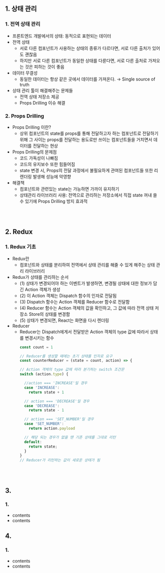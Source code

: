 ## **1. 상태 관리**
### 1. 전역 상태 관리
- 프론트엔드 개발에서의 상태: 동적으로 표현되는 데이터
- 전역 상태
  - 서로 다른 컴포넌트가 사용하는 상태의 종류가 다르다면, 서로 다른 출처가 있어도 괜찮음
  - 하지만 서로 다른 컴포넌트가 동일한 상태를 다룬다면, 서로 다른 출처로 가져오는 것은 피하는 것이 좋음
- 데이터 무결성
  - 동일한 데이터는 항상 같은 곳에서 데이터를 가져온다. → Single source of truth
- 상태 관리 툴이 해결해주는 문제들
  - 전역 상태 저장소 제공
  - Props Drilling 이슈 해결

### 2. Props Drilling
- Props Drilling 이란?
  - 상위 컴포넌트의 state를 props를 통해 전달하고자 하는 컴포넌트로 전달하기 위해 그 사이는 props를 전달하는 용도로만 쓰이는 컴포넌트들을 거치면서 데이터를 전달하는 현상
- Props Drilling의 문제점
  - 코드 가독성이 나빠짐
  - 코드의 유지보수 또한 힘들어짐
  - state 변경 시, Props의 전달 과정에서 불필요하게 관여된 컴포넌트들 또한 리렌더링 발생해 성능에 악영향
- 해결책
  - 컴포넌트와 관련있는 state는 가능하면 가까이 유지하기
  - 상태관리 라이브러리 사용: 전역으로 관리하는 저장소에서 직접 state 꺼내 쓸 수 있기에 Props Drilling 방지 효과적

<br/><br/>

## **2. Redux**
### 1. Redux 기초
- Redux란
  - 컴포넌트와 상태를 분리하여 전역에서 상태 관리를 해줄 수 있게 해주는 상태 관리 라이브러리
- Redux가 상태를 관리하는 순서
  - (1) 상태가 변경되어야 하는 이벤트가 발생하면, 변경될 상태에 대한 정보가 담긴 Action 객체가 생성
  - (2) 이 Action 객체는 Dispatch 함수의 인자로 전달됨
  - (3) Dispatch 함수는 Action 객체를 Reducer 함수로 전달함
  - (4) Reducer 함수는 Action 객체의 값을 확인하고, 그 값에 따라 전역 상태 저장소 Store의 상태를 변경함
  - (5) 상태가 변경되면, React는 화면을 다시 렌더링
- Reducer
  - Reducer는 Dispatch에게서 전달받은 Action 객체의 type 값에 따라서 상태를 변경시키는 함수
    ```javascript
    const count = 1

    // Reducer를 생성할 때에는 초기 상태를 인자로 요구
    const counterReducer = (state = count, action) => {

    // Action 객체의 type 값에 따라 분기하는 switch 조건문
    switch (action.type) {

      //action === 'INCREASE'일 경우
      case 'INCREASE':
        return state + 1

      // action === 'DECREASE'일 경우
      case 'DECREASE':
        return state - 1

      // action === 'SET_NUMBER'일 경우
      case 'SET_NUMBER':
        return action.payload

      // 해당 되는 경우가 없을 땐 기존 상태를 그대로 리턴
      default:
        return state;
      }
    }
    // Reducer가 리턴하는 값이 새로운 상태가 됨
    ```

<br/><br/>

## **3.**
### 1. 
- contents
- contents

## **4.**
### 1. 
- contents
- contents